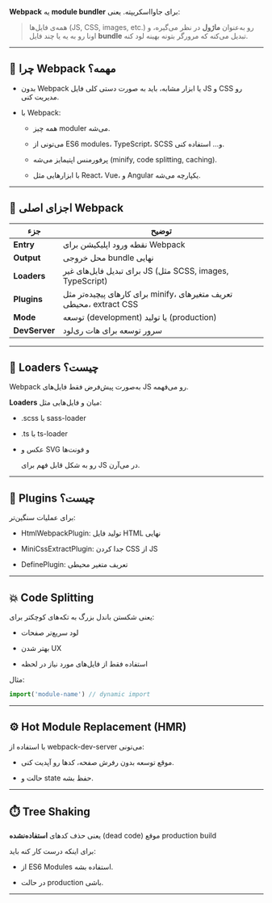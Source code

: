 **Webpack** یه **module bundler** برای جاوااسکریپته. یعنی:

  

> همه‌ی فایل‌ها (JS, CSS, images, etc.) رو به‌عنوان **ماژول** در نظر می‌گیره، و اونا رو به یه یا چند فایل **bundle** تبدیل می‌کنه که مرورگر بتونه بهینه لود کنه.

---

## **🧱 چرا Webpack مهمه؟**

- بدون Webpack یا ابزار مشابه، باید به صورت دستی کلی فایل JS و CSS رو مدیریت کنی.
    
- با Webpack:
    
    - همه چیز moduler می‌شه.
        
    - می‌تونی از ES6 modules، TypeScript، SCSS و… استفاده کنی.
        
    - پرفورمنس اپتیمایز می‌شه (minify, code splitting, caching).
        
    - با ابزارهایی مثل React، Vue، و Angular یکپارچه می‌شه.
        
    

---

## **🧩 اجزای اصلی Webpack**
|**جزء**|**توضیح**|
|---|---|
|**Entry**|نقطه ورود اپلیکیشن برای Webpack|
|**Output**|محل خروجی bundle نهایی|
|**Loaders**|برای تبدیل فایل‌های غیر JS (مثل SCSS, images, TypeScript)|
|**Plugins**|برای کارهای پیچیده‌تر مثل minify، تعریف متغیرهای محیطی، extract CSS|
|**Mode**|توسعه (development) یا تولید (production)|
|**DevServer**|سرور توسعه برای هات ری‌لود|
  

---

## **🧪 Loaders چیست؟**

  

Webpack به‌صورت پیش‌فرض فقط فایل‌های JS رو می‌فهمه.

  

**Loaders** میان و فایل‌هایی مثل:

- .scss با sass-loader
    
- .ts با ts-loader
    
- عکس و SVG و فونت‌ها
    
    رو به شکل قابل فهم برای JS در می‌آرن.
    

---

## **🔌 Plugins چیست؟**

  

برای عملیات سنگین‌تر:

- HtmlWebpackPlugin: تولید فایل HTML نهایی
    
- MiniCssExtractPlugin: جدا کردن CSS از JS
    
- DefinePlugin: تعریف متغیر محیطی
    

---

## **💥 Code Splitting**

  

یعنی شکستن باندل بزرگ به تکه‌های کوچکتر برای:

- لود سریع‌تر صفحات
    
- بهتر شدن UX
    
- استفاده فقط از فایل‌های مورد نیاز در لحظه
    

  

مثال:
```js
import('module-name') // dynamic import
```

  

---

## **⚙️ Hot Module Replacement (HMR)**

  

با استفاده از webpack-dev-server می‌تونی:

- موقع توسعه بدون رفرش صفحه، کدها رو آپدیت کنی.
    
- حالت و state حفظ بشه.
    

---

## **⏱️ Tree Shaking**

  

یعنی حذف کدهای **استفاده‌نشده** (dead code) موقع production build

برای اینکه درست کار کنه باید:

- از ES6 Modules استفاده بشه.
    
- در حالت production باشی.
    

---

